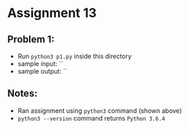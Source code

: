 # Assignment 13
## Problem 1:
* Run `python3 p1.py` inside this directory
* sample input: ``
* sample output: ``

## Notes:
* Ran assignment using `python3` command (shown above)
* `python3 --version` command returns `Python 3.6.4`